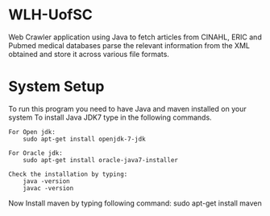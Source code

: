 # WLH-UofSC
  Web Crawler application using Java to fetch articles from CINAHL, ERIC and Pubmed medical databases parse the relevant information from the XML obtained and store it across various file formats.

# System Setup
  To run this program you need to have Java and maven installed on your system
  To install Java JDK7 type in the following commands.
  
    For Open jdk:
        sudo apt-get install openjdk-7-jdk
        
    For Oracle jdk:
        sudo apt-get install oracle-java7-installer
        
    Check the installation by typing:
        java -version
        javac -version
        
  Now Install maven by typing following command:
    sudo apt-get install maven
        
